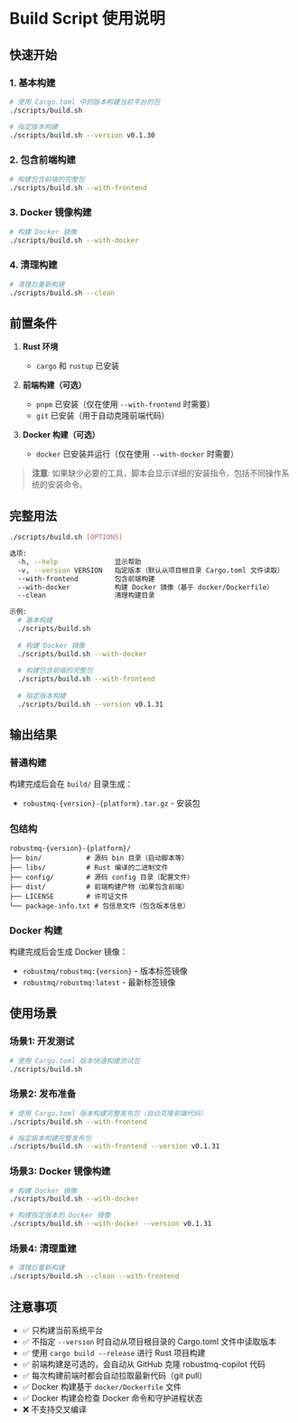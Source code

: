 # Build Script 使用说明

## 快速开始

### 1. 基本构建

```bash
# 使用 Cargo.toml 中的版本构建当前平台的包
./scripts/build.sh

# 指定版本构建
./scripts/build.sh --version v0.1.30
```

### 2. 包含前端构建

```bash
# 构建包含前端的完整包
./scripts/build.sh --with-frontend
```

### 3. Docker 镜像构建

```bash
# 构建 Docker 镜像
./scripts/build.sh --with-docker
```

### 4. 清理构建

```bash
# 清理后重新构建
./scripts/build.sh --clean
```

## 前置条件

1. **Rust 环境**
   - `cargo` 和 `rustup` 已安装

2. **前端构建（可选）**
   - `pnpm` 已安装（仅在使用 `--with-frontend` 时需要）
   - `git` 已安装（用于自动克隆前端代码）

3. **Docker 构建（可选）**
   - `docker` 已安装并运行（仅在使用 `--with-docker` 时需要）

> **注意**: 如果缺少必要的工具，脚本会显示详细的安装指令，包括不同操作系统的安装命令。

## 完整用法

```bash
./scripts/build.sh [OPTIONS]

选项:
  -h, --help              显示帮助
  -v, --version VERSION   指定版本（默认从项目根目录 Cargo.toml 文件读取）
  --with-frontend         包含前端构建
  --with-docker           构建 Docker 镜像（基于 docker/Dockerfile）
  --clean                 清理构建目录

示例:
  # 基本构建
  ./scripts/build.sh
  
  # 构建 Docker 镜像
  ./scripts/build.sh --with-docker
  
  # 构建包含前端的完整包
  ./scripts/build.sh --with-frontend
  
  # 指定版本构建
  ./scripts/build.sh --version v0.1.31
```

## 输出结果

### 普通构建
构建完成后会在 `build/` 目录生成：
- `robustmq-{version}-{platform}.tar.gz` - 安装包

### 包结构
```text
robustmq-{version}-{platform}/
├── bin/           # 源码 bin 目录（启动脚本等）
├── libs/          # Rust 编译的二进制文件
├── config/        # 源码 config 目录（配置文件）
├── dist/          # 前端构建产物（如果包含前端）
├── LICENSE        # 许可证文件
└── package-info.txt # 包信息文件（包含版本信息）
```

### Docker 构建
构建完成后会生成 Docker 镜像：
- `robustmq/robustmq:{version}` - 版本标签镜像
- `robustmq/robustmq:latest` - 最新标签镜像

## 使用场景

### 场景1: 开发测试
```bash
# 使用 Cargo.toml 版本快速构建测试包
./scripts/build.sh
```

### 场景2: 发布准备
```bash
# 使用 Cargo.toml 版本构建完整发布包（自动克隆前端代码）
./scripts/build.sh --with-frontend

# 指定版本构建完整发布包
./scripts/build.sh --with-frontend --version v0.1.31
```

### 场景3: Docker 镜像构建
```bash
# 构建 Docker 镜像
./scripts/build.sh --with-docker

# 构建指定版本的 Docker 镜像
./scripts/build.sh --with-docker --version v0.1.31
```

### 场景4: 清理重建
```bash
# 清理后重新构建
./scripts/build.sh --clean --with-frontend
```

## 注意事项

- ✅ 只构建当前系统平台
- ✅ 不指定 `--version` 时自动从项目根目录的 Cargo.toml 文件中读取版本
- ✅ 使用 `cargo build --release` 进行 Rust 项目构建
- ✅ 前端构建是可选的，会自动从 GitHub 克隆 robustmq-copilot 代码
- ✅ 每次构建前端时都会自动拉取最新代码（git pull）
- ✅ Docker 构建基于 `docker/Dockerfile` 文件
- ✅ Docker 构建会检查 Docker 命令和守护进程状态
- ❌ 不支持交叉编译
